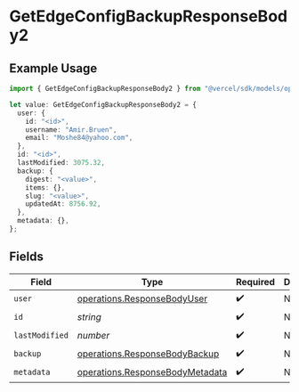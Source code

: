# GetEdgeConfigBackupResponseBody2

## Example Usage

```typescript
import { GetEdgeConfigBackupResponseBody2 } from "@vercel/sdk/models/operations/getedgeconfigbackup.js";

let value: GetEdgeConfigBackupResponseBody2 = {
  user: {
    id: "<id>",
    username: "Amir.Bruen",
    email: "Moshe84@yahoo.com",
  },
  id: "<id>",
  lastModified: 3075.32,
  backup: {
    digest: "<value>",
    items: {},
    slug: "<value>",
    updatedAt: 8756.92,
  },
  metadata: {},
};
```

## Fields

| Field                                                                              | Type                                                                               | Required                                                                           | Description                                                                        |
| ---------------------------------------------------------------------------------- | ---------------------------------------------------------------------------------- | ---------------------------------------------------------------------------------- | ---------------------------------------------------------------------------------- |
| `user`                                                                             | [operations.ResponseBodyUser](../../models/operations/responsebodyuser.md)         | :heavy_check_mark:                                                                 | N/A                                                                                |
| `id`                                                                               | *string*                                                                           | :heavy_check_mark:                                                                 | N/A                                                                                |
| `lastModified`                                                                     | *number*                                                                           | :heavy_check_mark:                                                                 | N/A                                                                                |
| `backup`                                                                           | [operations.ResponseBodyBackup](../../models/operations/responsebodybackup.md)     | :heavy_check_mark:                                                                 | N/A                                                                                |
| `metadata`                                                                         | [operations.ResponseBodyMetadata](../../models/operations/responsebodymetadata.md) | :heavy_check_mark:                                                                 | N/A                                                                                |